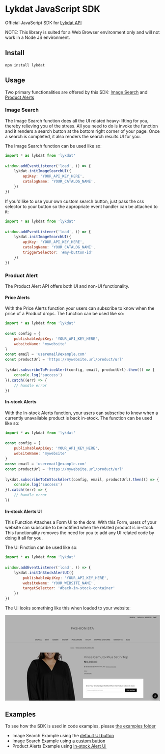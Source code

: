 # Lykdat JavaScript SDK

Official JavaScript SDK for [Lykdat API](https://solutions.lykdat.com/)

NOTE: This library is suited for a Web Browser environment only and will not work in a Node JS environment.

## Install

`npm install lykdat`

## Usage

Two primary functionalities are offered by this SDK: [Image Search](https://solutions.lykdat.com/new-features#visual-search) and [Product Alerts](https://solutions.lykdat.com/new-features/product-alert)

### Image Search

The Image Search function does all the UI related heavy-lifting for you, thereby relieving you of the stress.
All you need to do is invoke the function and it renders a search button at the bottom right corner of your page.
Once a search is completed, it also renders the search results UI for you.

The Image Search function can be used like so:

```js
import * as lykdat from 'lykdat'

window.addEventListener('load', () => {
    lykdat.initImageSearchUI({
        apiKey: 'YOUR_API_KEY_HERE',
        catalogName: 'YOUR_CATALOG_NAME',
    })
})
```

If you'd like to use your own custom search button, just pass the css selector to your button so the appropriate
event handler can be attached to it:

```js
import * as lykdat from 'lykdat'

window.addEventListener('load', () => {
    lykdat.initImageSearchUI({
        apiKey: 'YOUR_API_KEY_HERE',
        catalogName: 'YOUR_CATALOG_NAME',
        triggerSelector: '#my-button-id'
    })
})
```

### Product Alert

The Product Alert API offers both UI and non-UI functionality.

#### Price Alerts

With the Price Alerts function your users can subscribe to know when the price of a Product drops.
The function can be used like so:

```js
import * as lykdat from 'lykdat'

const config = {
    publishableApiKey: 'YOUR_API_KEY_HERE',
    websiteName: 'mywebsite'
}
const email = 'useremail@example.com'
const productUrl = 'https://mywebsite.url/product/url'

lykdat.subscribeToPriceAlert(config, email, productUrl).then(() => {
    console.log('success')
}).catch((err) => {
    // handle error
})
```

#### In-stock Alerts

With the In-stock Alerts function, your users can subscribe to know when a currently unavailable product is back in-stock.
The function can be used like so:

```js
import * as lykdat from 'lykdat'

const config = {
    publishableApiKey: 'YOUR_API_KEY_HERE',
    websiteName: 'mywebsite'
}
const email = 'useremail@example.com'
const productUrl = 'https://mywebsite.url/product/url'

lykdat.subscribeToInStockAlert(config, email, productUrl).then(() => {
    console.log('success')
}).catch((err) => {
    // handle error
})
```

#### In-stock Alerts UI

This Function Attaches a Form UI to the dom. With this Form, users of your website can subscribe to be notified when the related product is in-stock. This functionality removes the need for you to add any UI related code by doing it all for you.

The UI Finction can be used like so:

```js
import * as lykdat from 'lykdat'

window.addEventListener('load', () => {
    lykdat.initInStockAlertUI({
        publishableApiKey: 'YOUR_API_KEY_HERE',
        websiteName: 'YOUR_WEBSITE_NAME',
        targetSelector: '#back-in-stock-container'
    })
})
```

The UI looks something like this when loaded to your website:

![In Stock Alerts Form](screenshots/instockui.png)

## Examples

To see how the SDK is used in code examples, please [the examples folder](https://github.com/lykdatApps/js-sdk/tree/master/examples)

- Image Search Example using the [default UI button](https://github.com/lykdatApps/js-sdk/tree/master/examples/imagesearch/vanilla)
- Image Search Example using [a custom button](https://github.com/lykdatApps/js-sdk/tree/master/examples/imagesearch/vanilla-custom-button)
- Product Alerts Example using [In-stock Alert UI](https://github.com/lykdatApps/js-sdk/tree/master/examples/productalerts/vanilla)